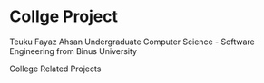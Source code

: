 # Collge Project
 
Teuku Fayaz Ahsan Undergraduate Computer Science - Software Engineering from Binus University 

College Related Projects



